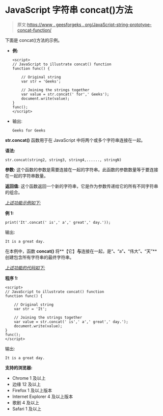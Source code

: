 # JavaScript 字符串 concat()方法

> 原文:[https://www . geesforgeks . org/JavaScript-string-prototype-concat-function/](https://www.geeksforgeeks.org/javascript-string-prototype-concat-function/)

下面是 concat()方法的示例。

*   **例:**

    ```
    <script> 
    // JavaScript to illustrate concat() function 
    function func() { 

        // Original string 
        var str = 'Geeks'; 

        // Joining the strings together 
        var value = str.concat(' for',' Geeks'); 
        document.write(value);     
    } 
    func(); 
    </script> 
    ```

*   输出:

    ```
    Geeks for Geeks

    ```

**str.concat()** 函数用于在 JavaScript 中将两个或多个字符串连接在一起。

**语法:**

```
str.concat(string2, string3, string4,......, stringN)
```

**参数:**
这个函数的参数是需要连接在一起的字符串。此函数的参数数量等于要连接在一起的字符串数量。

**返回值:**
这个函数返回一个新的字符串，它是作为参数传递给它的所有不同字符串的组合。

<u>*上述功能示例如下:*</u>

**例 1:**

```
print('It'.concat(' is',' a',' great',' day.'));

```

输出:

```
It is a great day.

```

在本例中，函数 **concat()** 将**【它】**与**连接在一起，是“**、**“a”**、**“伟大”**、**“天”**创建包含所有字符串的最终字符串。

<u>*上述功能的代码如下:*</u>

**程序 1:**

```
<script>
// JavaScript to illustrate concat() function
function func() {

    // Original string
    var str = 'It';

    // Joining the strings together
    var value = str.concat(' is',' a',' great',' day.');
    document.write(value);    
}
func();
</script> 
```

输出:

```
It is a great day.

```

**支持的浏览器:**

*   Chrome 1 及以上
*   边缘 12 及以上
*   Firefox 1 及以上版本
*   Internet Explorer 4 及以上版本
*   歌剧 4 及以上
*   Safari 1 及以上